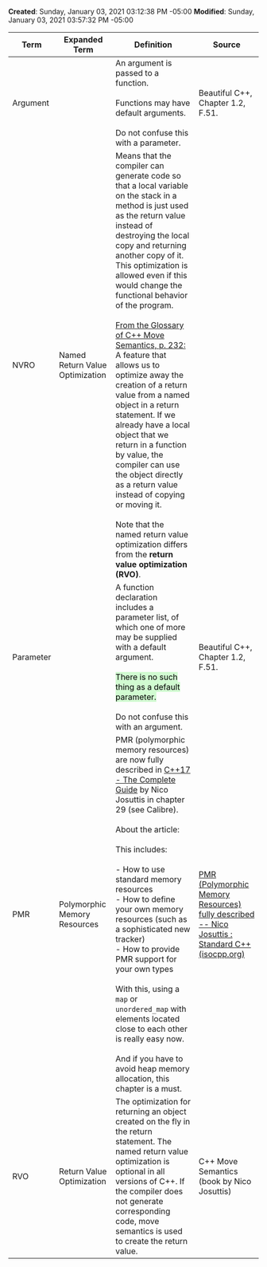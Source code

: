 
**Created**: Sunday, January 03, 2021 03:12:38 PM -05:00
**Modified**: Sunday, January 03, 2021 03:57:32 PM -05:00


| Term     | Expanded Term                   | Definition                                                                                                                                                                                                                                                                                                                                                                                                                                                                                                                                                                                                                                                                                                                                                                                                            | Source                                                                                                                                                              |
| -------- | ------------------------------- | --------------------------------------------------------------------------------------------------------------------------------------------------------------------------------------------------------------------------------------------------------------------------------------------------------------------------------------------------------------------------------------------------------------------------------------------------------------------------------------------------------------------------------------------------------------------------------------------------------------------------------------------------------------------------------------------------------------------------------------------------------------------------------------------------------------------- | ------------------------------------------------------------------------------------------------------------------------------------------------------------------- |
| Argument |                                 | An argument is passed to a function.<br /><br />Functions may have default arguments.<br /><br />Do not confuse this with a parameter.                                                                                                                                                                                                                                                                                                                                                                                                                                                                                                                                                                                                                                                                                                                                                                                  | Beautiful C++, Chapter 1.2, F.51.                                                                                                                                   |
| NVRO     | Named Return Value Optimization | Means that the compiler can generate code so that a local variable on the stack in a method is just used as the return value instead of destroying the local copy and returning another copy of it. This optimization is allowed even if this would change the functional behavior of the program.<br /><br /><span style="text-decoration:underline">From the Glossary of C++ Move Semantics, p. 232:</span> A feature that allows us to optimize away the creation of a return value from a named object in a return statement. If we already have a local object that we return in a function by value, the compiler can use the object directly as a return value instead of copying or moving it.<br /><br />Note that the named return value optimization differs from the **return value optimization (RVO)**. |                                                                                                                                                                     |
| Parameter |                                | A function declaration includes a parameter list, of which one of more may be supplied with a default argument.<br /><br /><mark style="background: #BBFABBA6;">There is no such thing as a default parameter.</mark><br /><br />Do not confuse this with an argument. | Beautiful C++, Chapter 1.2, F.51.                                                                                                                                                                    |
| PMR      | Polymorphic Memory Resources    | PMR (polymorphic memory resources) are now fully described in [C++17 - The Complete Guide](http://cppstd17.com/) by Nico Josuttis in chapter 29 (see Calibre).<br /><br />About the article:<br /><br />This includes:<br /><br />- How to use standard memory resources<br />- How to define your own memory resources (such as a sophisticated new tracker)<br />- How to provide PMR support for your own types<br /><br />With this, using a `map` or `unordered_map` with elements located close to each other is really easy now.<br /><br />And if you have to avoid heap memory allocation, this chapter is a must.                                                                                                                                                                                           | [PMR (Polymorphic Memory Resources) fully described -- Nico Josuttis : Standard C++ (isocpp.org)](https://isocpp.org/blog/2018/10/pmr-polymorphic-memory-resources) |
| RVO      | Return Value Optimization       | The optimization for returning an object created on the fly in the return statement. The named return value optimization is optional in all versions of C++. If the compiler does not generate corresponding code, move semantics is used to create the return value.                                                                                                                                                                                                                                                                                                                                                                                                                                                                                                                                                 | C++ Move Semantics (book by Nico Josuttis)                                                                                                                          |
